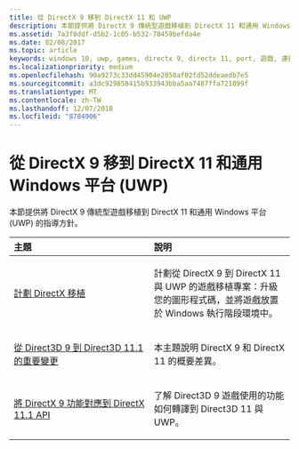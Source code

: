 ```yaml
---
title: 從 DirectX 9 移到 DirectX 11 和 UWP
description: 本節提供將 DirectX 9 傳統型遊戲移植到 DirectX 11 和通用 Windows 平台 (UWP) 的指導方針。
ms.assetid: 7a3f8ddf-d5b2-1c05-b532-70459befda4e
ms.date: 02/08/2017
ms.topic: article
keywords: windows 10, uwp, games, directx 9, directx 11, port, 遊戲, 連接埠
ms.localizationpriority: medium
ms.openlocfilehash: 90a9273c33dd45904e2050af02fd52ddeaedb7e5
ms.sourcegitcommit: a3dc929858415b933943bba5aa7487ffa721899f
ms.translationtype: MT
ms.contentlocale: zh-TW
ms.lasthandoff: 12/07/2018
ms.locfileid: "8784906"
---
```

# <a name="moving-from-directx-9-to-directx-11-and-universal-windows-platform-uwp"></a>從 DirectX 9 移到 DirectX 11 和通用 Windows 平台 (UWP)



本節提供將 DirectX 9 傳統型遊戲移植到 DirectX 11 和通用 Windows 平台 (UWP) 的指導方針。

<table>
<colgroup>
<col width="50%" />
<col width="50%" />
</colgroup>
<thead>
<tr class="header">
<th align="left">主題</th>
<th align="left">說明</th>
</tr>
</thead>
<tbody>
<tr class="odd">
<td align="left"><p><a href="plan-your-directx-port.md">計劃 DirectX 移植</a></p></td>
<td align="left"><p>計劃從 DirectX 9 到 DirectX 11 與 UWP 的遊戲移植專案：升級您的圖形程式碼，並將遊戲放置於 Windows 執行階段環境中。</p></td>
</tr>
<tr class="even">
<td align="left"><p><a href="understand-direct3d-11-1-concepts.md">從 Direct3D 9 到 Direct3D 11.1 的重要變更</a></p></td>
<td align="left"><p>本主題說明 DirectX 9 和 DirectX 11 的概要差異。</p></td>
</tr>
<tr class="odd">
<td align="left"><p><a href="feature-mapping.md">將 DirectX 9 功能對應到 DirectX 11.1 API</a></p></td>
<td align="left"><p>了解 Direct3D 9 遊戲使用的功能如何轉譯到 Direct3D 11 與 UWP。</p></td>
</tr>
</tbody>
</table>

 

 

 




